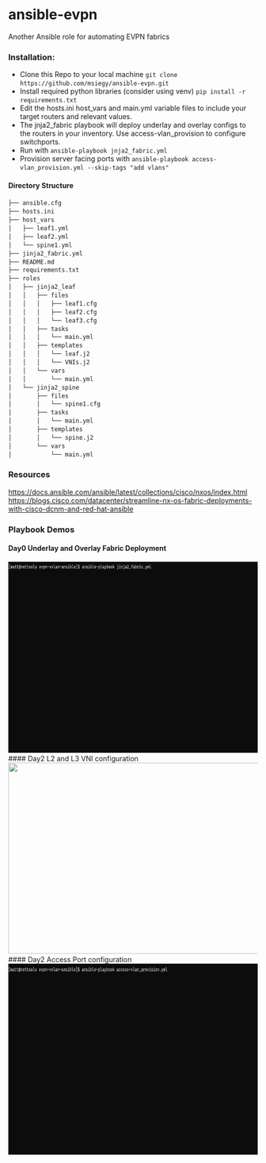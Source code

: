 # ansible-evpn
Another Ansible role for automating EVPN fabrics

### Installation:
- Clone this Repo to your local machine `git clone https://github.com/msiegy/ansible-evpn.git`
- Install required python libraries (consider using venv) `pip install -r requirements.txt`
- Edit the hosts.ini host_vars and main.yml variable files to include your target routers and relevant values.
- The jnja2_fabric playbook will deploy underlay and overlay configs to the routers in your inventory. Use access-vlan_provision to configure switchports.
- Run with `ansible-playbook jnja2_fabric.yml`
- Provision server facing ports with `ansible-playbook access-vlan_provision.yml --skip-tags "add vlans"`

#### Directory Structure
```bash
├── ansible.cfg
├── hosts.ini
├── host_vars
│   ├── leaf1.yml
│   ├── leaf2.yml
│   └── spine1.yml
├── jinja2_fabric.yml
├── README.md
├── requirements.txt
├── roles
│   ├── jinja2_leaf
│   │   ├── files
│   │   │   ├── leaf1.cfg
│   │   │   ├── leaf2.cfg
│   │   │   └── leaf3.cfg
│   │   ├── tasks
│   │   │   └── main.yml
│   │   ├── templates
│   │   │   └── leaf.j2
│   │   │   └── VNIs.j2
│   │   └── vars
│   │       └── main.yml
│   └── jinja2_spine
│       ├── files
│       │   └── spine1.cfg
│       ├── tasks
│       │   └── main.yml
│       ├── templates
│       │   └── spine.j2
│       └── vars
│           └── main.yml
```

### Resources
https://docs.ansible.com/ansible/latest/collections/cisco/nxos/index.html</br>
https://blogs.cisco.com/datacenter/streamline-nx-os-fabric-deployments-with-cisco-dcnm-and-red-hat-ansible


### Playbook Demos
#### Day0 Underlay and Overlay Fabric Deployment
<img src=gifs/fabric.gif width="615" height="385">
#### Day2 L2 and L3 VNI configuration
<img src=gifs/vewvnis.gif width="615" height="385">
#### Day2 Access Port configuration
<img src=gifs/accessvlan.gif width="615" height="385">
